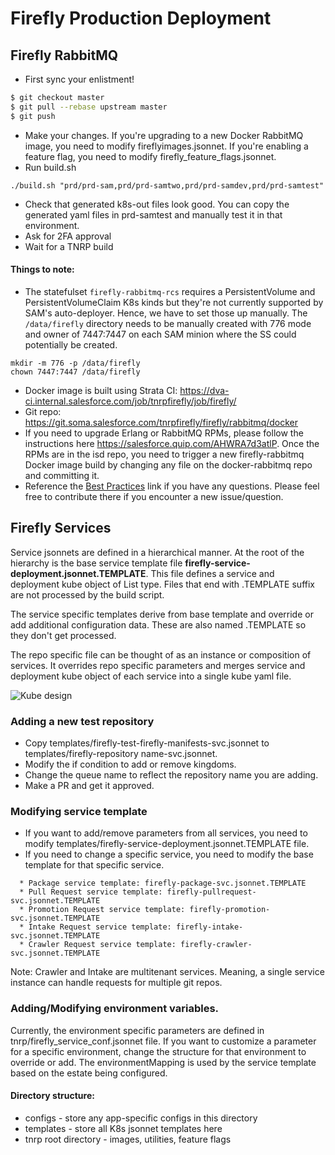# Firefly Production Deployment

## Firefly RabbitMQ

* First sync your enlistment!

```sh
$ git checkout master
$ git pull --rebase upstream master
$ git push
```

* Make your changes. If you're upgrading to a new Docker RabbitMQ image, you need to modify fireflyimages.jsonnet. If you're enabling a feature flag, you need to modify firefly_feature_flags.jsonnet.
* Run build.sh
```
./build.sh "prd/prd-sam,prd/prd-samtwo,prd/prd-samdev,prd/prd-samtest"
```
* Check that generated k8s-out files look good. You can copy the generated yaml files in prd-samtest and manually test it in that environment.
* Ask for 2FA approval
* Wait for a TNRP build

#### Things to note:

* The statefulset `firefly-rabbitmq-rcs` requires a PersistentVolume and PersistentVolumeClaim K8s kinds but they're not currently supported by SAM's auto-deployer. Hence, we have to set those up manually. The `/data/firefly` directory needs to be manually created with 776 mode and owner of 7447:7447 on each SAM minion where the SS could potentially be created.

```
mkdir -m 776 -p /data/firefly
chown 7447:7447 /data/firefly
```

* Docker image is built using Strata CI: https://dva-ci.internal.salesforce.com/job/tnrpfirefly/job/firefly/
* Git repo: https://git.soma.salesforce.com/tnrpfirefly/firefly/rabbitmq/docker
* If you need to upgrade Erlang or RabbitMQ RPMs, please follow the instructions here https://salesforce.quip.com/AHWRA7d3atlP. Once the RPMs are in the isd repo, you need to trigger a new firefly-rabbitmq Docker image build by changing any file on the docker-rabbitmq repo and committing it.
* Reference the [Best Practices](https://git.soma.salesforce.com/sam/sam/wiki/Sam-Internals-Best-Practices) link if you have any questions. Please feel free to contribute there if you encounter a new issue/question.

## Firefly Services
Service jsonnets are defined in a hierarchical manner. At the root of the hierarchy is the base service template file **firefly-service-deployment.jsonnet.TEMPLATE**. This file defines a service and deployment kube object of List type. Files that end with .TEMPLATE suffix are not processed by the build script. 

The service specific templates derive from base template and override or add additional configuration data. These are also named .TEMPLATE so they don't get processed. 

The repo specific file can be thought of as an instance or composition of services. It overrides repo specific parameters and merges service and deployment kube object of each service into a single kube yaml file.

![Kube design](https://docs.google.com/document/d/1xBbcyZQt9sQAU-eAXTCP001BrcKqdFGQLPrb77w1YJI/edit#heading=h.eqvf609sqhzk)

### Adding a new test repository
* Copy templates/firefly-test-firefly-manifests-svc.jsonnet to templates/firefly-repository name-svc.jsonnet.
* Modify the if condition to add or remove kingdoms. 
* Change the queue name to reflect the repository name you are adding. 
* Make a PR and get it approved. 

### Modifying service template
* If you want to add/remove parameters from all services, you need to modify templates/firefly-service-deployment.jsonnet.TEMPLATE file.
* If you need to change a specific service, you need to modify the base template for that specific service.
```
  * Package service template: firefly-package-svc.jsonnet.TEMPLATE
  * Pull Request service template: firefly-pullrequest-svc.jsonnet.TEMPLATE
  * Promotion Request service template: firefly-promotion-svc.jsonnet.TEMPLATE
  * Intake Request service template: firefly-intake-svc.jsonnet.TEMPLATE
  * Crawler Request service template: firefly-crawler-svc.jsonnet.TEMPLATE
```

Note: Crawler and Intake are multitenant services. Meaning, a single service instance can handle requests for multiple git repos. 

### Adding/Modifying environment variables.
Currently, the environment specific parameters are defined in tnrp/firefly_service_conf.jsonnet file. If you want to customize a parameter for a specific environment, change the structure for that environment to override or add. The environmentMapping is used by the service template based on the estate being configured. 

#### Directory structure:

* configs - store any app-specific configs in this directory
* templates - store all K8s jsonnet templates here
* tnrp root directory - images, utilities, feature flags
